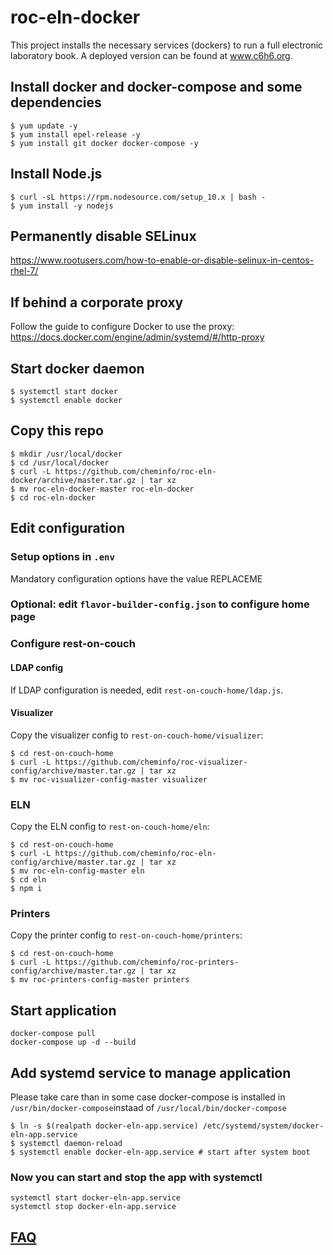 # roc-eln-docker

This project installs the necessary services (dockers) to run a full electronic laboratory book. A deployed version can be found at www.c6h6.org.

## Install docker and docker-compose and some dependencies

```
$ yum update -y
$ yum install epel-release -y
$ yum install git docker docker-compose -y
```

## Install Node.js

```
$ curl -sL https://rpm.nodesource.com/setup_10.x | bash -
$ yum install -y nodejs
```

## Permanently disable SELinux

https://www.rootusers.com/how-to-enable-or-disable-selinux-in-centos-rhel-7/

## If behind a corporate proxy

Follow the guide to configure Docker to use the proxy: https://docs.docker.com/engine/admin/systemd/#/http-proxy

## Start docker daemon

```
$ systemctl start docker
$ systemctl enable docker
```

## Copy this repo

```
$ mkdir /usr/local/docker
$ cd /usr/local/docker
$ curl -L https://github.com/cheminfo/roc-eln-docker/archive/master.tar.gz | tar xz
$ mv roc-eln-docker-master roc-eln-docker
$ cd roc-eln-docker
```

## Edit configuration

### Setup options in `.env`

Mandatory configuration options have the value REPLACEME

### Optional: edit `flavor-builder-config.json` to configure home page

### Configure rest-on-couch

#### LDAP config

If LDAP configuration is needed, edit `rest-on-couch-home/ldap.js`.

#### Visualizer

Copy the visualizer config to `rest-on-couch-home/visualizer`:

```
$ cd rest-on-couch-home
$ curl -L https://github.com/cheminfo/roc-visualizer-config/archive/master.tar.gz | tar xz
$ mv roc-visualizer-config-master visualizer
```

### ELN

Copy the ELN config to `rest-on-couch-home/eln`:

```
$ cd rest-on-couch-home
$ curl -L https://github.com/cheminfo/roc-eln-config/archive/master.tar.gz | tar xz
$ mv roc-eln-config-master eln
$ cd eln
$ npm i
```

### Printers

Copy the printer config to `rest-on-couch-home/printers`:

```
$ cd rest-on-couch-home
$ curl -L https://github.com/cheminfo/roc-printers-config/archive/master.tar.gz | tar xz
$ mv roc-printers-config-master printers
```

## Start application

```
docker-compose pull
docker-compose up -d --build
```

## Add systemd service to manage application

Please take care than in some case docker-compose is installed in `/usr/bin/docker-compose`instaad of
`/usr/local/bin/docker-compose`

```
$ ln -s $(realpath docker-eln-app.service) /etc/systemd/system/docker-eln-app.service
$ systemctl daemon-reload
$ systemctl enable docker-eln-app.service # start after system boot
```

### Now you can start and stop the app with systemctl

```
systemctl start docker-eln-app.service
systemctl stop docker-eln-app.service
```

## [FAQ](faq.md)
